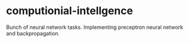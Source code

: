 # computionial-intellgence
Bunch of neural network tasks.
Implementing preceptron neural network and backpropagation.
